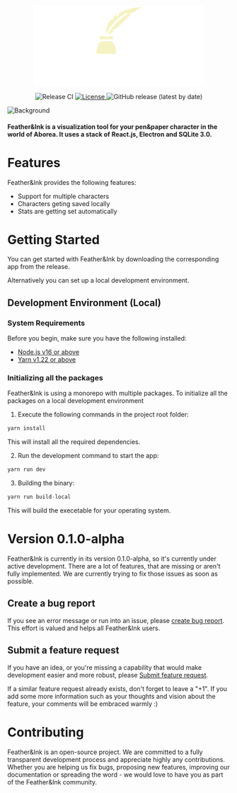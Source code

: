 <p align="center">
  <img src="https://raw.githubusercontent.com/Snekussaurier/feather-and-ink/dev/Logo.png" height="180px"/>
</p>

<p align="center">
  <img src="https://github.com/Snekussaurier/feather-and-ink/actions/workflows/release.yml/badge.svg?style=flat-square" alt="Release CI">
  <a href="https://opensource.org/licenses/Apache-2.0">
    <img src="https://img.shields.io/badge/License-Apache_2.0-blue.svg?style=flat-square" alt="License">
  </a>
  <img alt="GitHub release (latest by date)" src="https://img.shields.io/github/downloads/snekussaurier/feather-and-ink/total.svg?style=flat-square&color=purple"/>
</p>

![Background](https://user-images.githubusercontent.com/68194327/203724941-a3b2d3f9-ac99-43b1-ac1c-2698b94f11ec.png)

#### Feather&Ink is a visualization tool for your pen&paper character in the world of Aborea. It uses a stack of React.js, Electron and SQLite 3.0.
# Features

Feather&Ink provides the following features:

- Support for multiple characters
- Characters geting saved locally
- Stats are getting set automatically

# Getting Started

You can get started with Feather&Ink by downloading the corresponding app from the release. 

Alternatively you can set up a local development environment.

## Development Environment (Local)

### System Requirements

Before you begin, make sure you have the following installed:

- [Node.js v16 or above](https://nodejs.org/en/download/)
- [Yarn v1.22 or above](https://classic.yarnpkg.com/en/docs/install#windows-stable)

### Initializing all the packages

Feather&Ink is using a monorepo with multiple packages. To initialize all the packages on a local development environment

1. Execute the following commands in the project root folder:

```jsx
yarn install
```
This will install all the required dependencies.

2. Run the development command to start the app:

```jsx
yarn run dev
```

3. Building the binary:

```jsx
yarn run build-local
```
This will build the execetable for your operating system.

# Version 0.1.0-alpha

Feather&Ink is currently in its version 0.1.0-alpha, so it's currently under active development. There are a lot of features, that are missing or aren't fully implemented. We are currently trying to fix those issues as soon as possible.

## Create a bug report

If you see an error message or run into an issue, please [create bug report](https://github.com/snekussaurier/feather-and-ink/issues/new?assignees=&labels=type%3A+bug&template=bug.yaml&title=%F0%9F%90%9B+Bug+Report%3A+). This effort is valued and helps all Feather&Ink users.


## Submit a feature request

If you have an idea, or you're missing a capability that would make development easier and more robust, please [Submit feature request](https://github.com/Snekussaurier/feather-and-ink/issues/new?assignees=&labels=type%3A+feature+request&template=feature.yml).

If a similar feature request already exists, don't forget to leave a "+1".
If you add some more information such as your thoughts and vision about the feature, your comments will be embraced warmly :)


# Contributing

Feather&Ink is an open-source project. We are committed to a fully transparent development process and appreciate highly any contributions. Whether you are helping us fix bugs, proposing new features, improving our documentation or spreading the word - we would love to have you as part of the Feather&Ink community.
